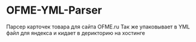 # OFME-YML-Parser
Парсер карточек товара для сайта OFME.ru
Так же упаковывает в YML файл для яндекса и кидает в дерикторию на хостинге
